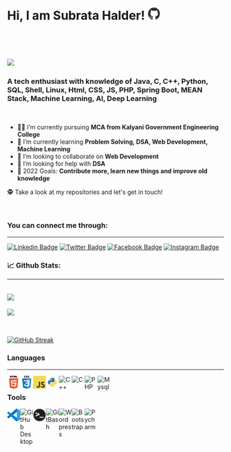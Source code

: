 # Hi, I am Subrata Halder! <img src="https://github.com/subrata797979/subrata797979/blob/main/git.gif" width="30px"> <br> <br>
<br>

![](https://komarev.com/ghpvc/?username=subrata797979&color=blue)<br>

<h3>A tech enthusiast with knowledge of Java, C, C++, Python, SQL, Shell, Linux, Html, CSS, JS, PHP, Spring Boot, MEAN Stack, Machine Learning, AI, Deep Learning</h3><br>

- 👨‍🏭 I’m currently pursuing **MCA from Kalyani Government Engineering College** <br>
- 🏫 I’m currently learning **Problem Solving, DSA, Web Development, Machine Learning** <br>
- 🙌 I’m looking to collaborate on **Web Development** <br>
- 🤔 I’m looking for help with **DSA**<br>
- 🥅 2022 Goals: **Contribute more, learn new things and improve old knowledge** <br>


🕵 Take a look at my repositories and let's get in touch!<br>

<br/>

### You can connect me through:

<hr/>

[![Linkedin Badge](https://img.shields.io/badge/-subrata797979-blue?style=flat-square&logo=Linkedin&logoColor=white&link=https://www.linkedin.com/in/subrata797979/)](https://www.linkedin.com/in/subrata797979/) 
[![Twitter Badge](https://img.shields.io/badge/-@@subrata_797979-1ca0f1?style=flat-square&labelColor=1ca0f1&logo=twitter&logoColor=white&link=https://twitter.com/@subrata_797979)](https://twitter.com/@subrata_797979) 
[![Facebook Badge](https://img.shields.io/badge/-subrata979797-3b5998?style=flat-square&labelColor=3b5998&logo=facebook&logoColor=white&link=https://www.facebook.com/subrata979797)](https://www.facebook.com/subrata979797) 
[![Instagram Badge](https://img.shields.io/badge/-@subrata797979-E4405F?style=flat-square&logo=instagram&logoColor=white&link=https://www.instagram.com/subrata797979)](https://www.instagram.com/subrata797979) 


### 📈 Github Stats:

<hr/>
<br>
<a href="https://github.com/subrata797979">
<img align="center" src="https://github-readme-stats.vercel.app/api?username=subrata797979&show_icons=true&include_all_commits=true&theme=midnight-purple&count_private=true">
</a>
<br><br>
<a href="https://github.com/remcohalman/github-readme-stats">
<img align="center" src="https://github-readme-stats.anuraghazra1.vercel.app/api/top-langs/?username=subrata797979&layout=compact&theme=blue-green" />
</a>
<br>
<br><br>

[![GitHub Streak](https://github-readme-streak-stats.herokuapp.com/?user=subrata797979)](https://git.io/streak-stats)

### Languages

<hr/>

<img align="left" alt="HTML5" width="30px" src="https://raw.githubusercontent.com/github/explore/80688e429a7d4ef2fca1e82350fe8e3517d3494d/topics/html/html.png" />
<img align="left" alt="CSS3" width="30px" src="https://raw.githubusercontent.com/github/explore/80688e429a7d4ef2fca1e82350fe8e3517d3494d/topics/css/css.png" />
<img align="left" alt="JavaScript" width="30px" src="https://raw.githubusercontent.com/github/explore/80688e429a7d4ef2fca1e82350fe8e3517d3494d/topics/javascript/javascript.png" />
<img align="left" alt="Python" width="30px" src="https://raw.githubusercontent.com/github/explore/80688e429a7d4ef2fca1e82350fe8e3517d3494d/topics/python/python.png" />
<img align="left" alt="C++" width="30px" src="https://user-images.githubusercontent.com/42747200/46140125-da084900-c26d-11e8-8ea7-c45ae6306309.png" />
<img align="left" alt="C" width="30px" src="https://upload.wikimedia.org/wikipedia/commons/thumb/1/18/C_Programming_Language.svg/1200px-C_Programming_Language.svg.png" />
<img align="left" alt="PHP" width="30px" src="https://www.php.net/images/logos/new-php-logo.svg" />
<img align="left" alt="Mysql" width="30px" src="https://www.mysql.com/common/logos/logo-mysql-170x115.png" />

<br>

### Tools

<img align="left" alt="Visual Studio Code" width="30px" src="https://raw.githubusercontent.com/github/explore/80688e429a7d4ef2fca1e82350fe8e3517d3494d/topics/visual-studio-code/visual-studio-code.png" />
<img align="left" alt="GitHub Desktop" width="30px" src="https://static.techspot.com/images2/downloads/topdownload/2021/04/2021-04-07-ts3_thumbs-8ba.png" />
<img align="left" alt="Terminal" width="30px" src="https://raw.githubusercontent.com/github/explore/80688e429a7d4ef2fca1e82350fe8e3517d3494d/topics/terminal/terminal.png" />
<img align="left" alt="GitBash" width="30px" src="https://git-scm.com/images/logos/downloads/Git-Icon-1788C.png" />
<img align="left" alt="Wordpress" width="30px" src="https://upload.wikimedia.org/wikipedia/commons/thumb/9/93/Wordpress_Blue_logo.png/1200px-Wordpress_Blue_logo.png" />
<img align="left" alt="Bootstrap" width="30px" src="https://upload.wikimedia.org/wikipedia/commons/thumb/b/b2/Bootstrap_logo.svg/2560px-Bootstrap_logo.svg.png" />
<img align="left" alt="Pycharm" width="30px" src="https://upload.wikimedia.org/wikipedia/commons/thumb/1/1d/PyCharm_Icon.svg/1200px-PyCharm_Icon.svg.png" />

<br><br><br>



